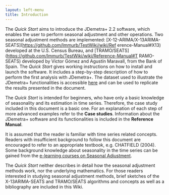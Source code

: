 ```yaml
---
layout: left-menu
title: Introduction
---
```


The *Quick Start* aims to introduce the JDemetra+ 2.2 software, which 
enables the user to perform seasonal adjustment and other operations. 
Two seasonal adjustment methods are implemented: 
[X-12-ARIMA/X-13ARIMA-SEATS](https://github.com/Immurb/TestWiki/wiki/Ref 
erence-Manual#X13) developed at the U.S. Census Bureau, and 
[TRAMO/SEATS](https://github.com/Immurb/TestWiki/wiki/Reference-Manual#T 
RAMO-SEATS) developed by Victor Gómez and Agustín Maravall, from the 
Bank of Spain. The *Quick Start* gives working instructions on how to 
install and launch the software. It includes a step-by-step description 
of how to perform the first analysis with JDemetra+. The dataset used to 
illustrate the JDemetra+ functionalities is accessible 
[here](http://www.cros-portal.eu/content/jdemetra-quick-start-0) and can 
be used to replicate the results presented in the document. 

The *Quick Start* is intended for beginners, who have only a basic 
knowledge of seasonality and its estimation in time series. Therefore, 
the case study included in this document is a basic one. For an 
explanation of each step of more advanced examples refer to the **Case studies**.
Information about the JDemetra+ software and its functionalities is included in the 
**Reference Manual**.

It is assumed that the reader is familiar with time series related 
concepts. Readers with insufficient background to follow this document 
are encouraged to refer to an appropriate textbook, e.g. CHATFIELD 
(2004). Some background knowledge about seasonality in the time series 
can be gained from the [e-learning courses on Seasonal 
Adjustment](http://ec.europa.eu/eurostat/sa-elearning). 

The *Quick Start* neither describes in detail how the seasonal 
adjustment methods work, nor the underlying mathematics. For those 
readers interested in studying seasonal adjustment methods, brief 
sketches of the X-13ARIMA-SEATS and TRAMO/SEATS algorithms and concepts 
as well as a bibliography are included in this Wiki. 




